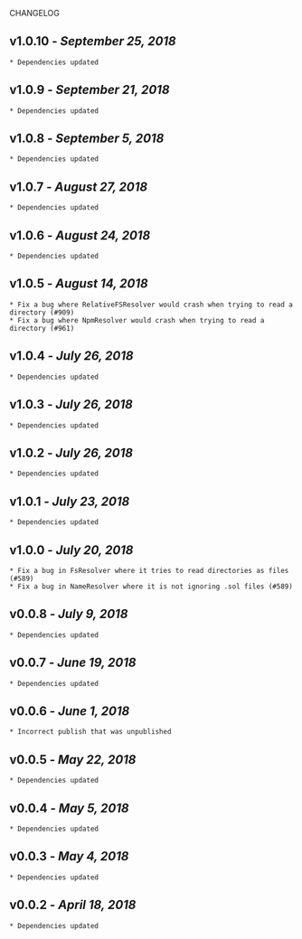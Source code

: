 <!--
changelogUtils.file is auto-generated using the monorepo-scripts package. Don't edit directly.
Edit the package's CHANGELOG.json file only.
-->

CHANGELOG

## v1.0.10 - _September 25, 2018_

    * Dependencies updated

## v1.0.9 - _September 21, 2018_

    * Dependencies updated

## v1.0.8 - _September 5, 2018_

    * Dependencies updated

## v1.0.7 - _August 27, 2018_

    * Dependencies updated

## v1.0.6 - _August 24, 2018_

    * Dependencies updated

## v1.0.5 - _August 14, 2018_

    * Fix a bug where RelativeFSResolver would crash when trying to read a directory (#909)
    * Fix a bug where NpmResolver would crash when trying to read a directory (#961)

## v1.0.4 - _July 26, 2018_

    * Dependencies updated

## v1.0.3 - _July 26, 2018_

    * Dependencies updated

## v1.0.2 - _July 26, 2018_

    * Dependencies updated

## v1.0.1 - _July 23, 2018_

    * Dependencies updated

## v1.0.0 - _July 20, 2018_

    * Fix a bug in FsResolver where it tries to read directories as files (#589)
    * Fix a bug in NameResolver where it is not ignoring .sol files (#589)

## v0.0.8 - _July 9, 2018_

    * Dependencies updated

## v0.0.7 - _June 19, 2018_

    * Dependencies updated

## v0.0.6 - _June 1, 2018_

    * Incorrect publish that was unpublished

## v0.0.5 - _May 22, 2018_

    * Dependencies updated

## v0.0.4 - _May 5, 2018_

    * Dependencies updated

## v0.0.3 - _May 4, 2018_

    * Dependencies updated

## v0.0.2 - _April 18, 2018_

    * Dependencies updated
